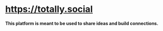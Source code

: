 
# https://totally.social
#### This platform is meant to be used to share ideas and build connections.
